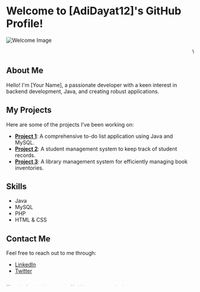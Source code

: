 # Welcome to [AdiDayat12]'s GitHub Profile!

![Welcome Image](https://example.com/welcome-image.png)

<marquee>Welcome to my GitHub profile! Enjoy browsing through my projects!</marquee>

## About Me
Hello! I'm [Your Name], a passionate developer with a keen interest in backend development, Java, and creating robust applications.

## My Projects
Here are some of the projects I've been working on:
- **[Project 1](https://github.com/YourGitHubUsername/Project1)**: A comprehensive to-do list application using Java and MySQL.
- **[Project 2](https://github.com/YourGitHubUsername/Project2)**: A student management system to keep track of student records.
- **[Project 3](https://github.com/YourGitHubUsername/Project3)**: A library management system for efficiently managing book inventories.

## Skills
- Java
- MySQL
- PHP
- HTML & CSS

## Contact Me
Feel free to reach out to me through:
- [LinkedIn](https://linkedin.com/in/YourLinkedInProfile)
- [Twitter](https://twitter.com/YourTwitterHandle)

<marquee direction="up">Thanks for visiting my profile! Have a great day!</marquee>


